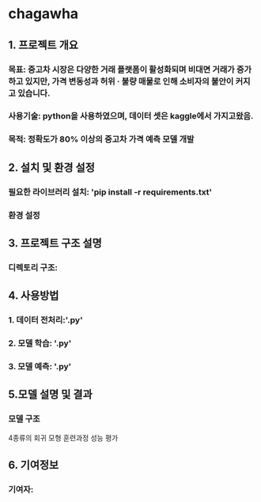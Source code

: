 # chagawha
## 1. 프로젝트 개요
### 목표: 중고차 시장은 다양한 거래 플랫폼이 활성화되며 비대면 거래가 증가하고 있지만, 가격 변동성과 허위 · 불량 매물로 인해 소비자의 불안이 커지고 있습니다.
### 사용기술: python을 사용하였으며, 데이터 셋은 kaggle에서 가지고왔음. 
### 목적: 정확도가 80% 이상의 중고차 가격 예측 모델 개발
## 2. 설치 및 환경 설정
### 필요한 라이브러리 설치: 'pip install -r requirements.txt'
### 환경 설정
## 3. 프로젝트 구조 설명
### 디렉토리 구조: 
## 4. 사용방법
### 1. 데이터 전처리:'.py'
### 2. 모델 학습: '.py'
### 3. 모델 예측: '.py'
## 5.모델 설명 및 결과
### 모델 구조
4종류의 회귀 모형
훈련과정
성능 평가
## 6. 기여정보
### 기여자: 
